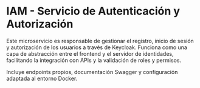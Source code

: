 # IAM - Servicio de Autenticación y Autorización

Este microservicio es responsable de gestionar el registro, inicio de sesión y autorización de los usuarios a través de Keycloak. Funciona como una capa de abstracción entre el frontend y el servidor de identidades, facilitando la integración con APIs y la validación de roles y permisos.

Incluye endpoints propios, documentación Swagger y configuración adaptada al entorno Docker.